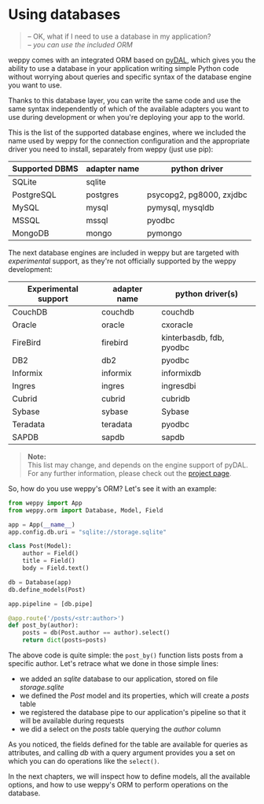 Using databases
===============

> – OK, what if I need to use a database in my application?   
> – *you can use the included ORM*

weppy comes with an integrated ORM based on [pyDAL](https://github.com/web2py/pydal), which gives you the ability to use a database in your application writing simple Python code without worrying about queries and specific syntax of the database engine you want to use.

Thanks to this database layer, you can write the same code and use the same syntax independently of which of the available adapters you want to use during development or when you're deploying your app to the world.

This is the list of the supported database engines, where we included the name used by weppy for the connection configuration and the appropriate driver you need to install, separately from weppy (just use pip):

| Supported DBMS | adapter name | python driver |
| --- | --- | --- |
| SQLite | sqlite | |
| PostgreSQL | postgres | psycopg2, pg8000, zxjdbc |
| MySQL | mysql | pymysql, mysqldb |
| MSSQL | mssql | pyodbc |
| MongoDB | mongo | pymongo |

The next database engines are included in weppy but are targeted with *experimental* support, as they're not officially supported by the weppy development:

| Experimental support | adapter name | python driver(s) |
| --- | --- | --- |
| CouchDB | couchdb | couchdb |
| Oracle | oracle | cxoracle |
| FireBird | firebird | kinterbasdb, fdb, pyodbc |
| DB2 | db2 | pyodbc |
| Informix | informix | informixdb |
| Ingres | ingres | ingresdbi |
| Cubrid | cubrid | cubridb |
| Sybase | sybase | Sybase |
| Teradata | teradata | pyodbc |
| SAPDB | sapdb | sapdb |

> **Note:**   
> This list may change, and depends on the engine support of pyDAL. For any
further information, please check out the [project page](https://github.com/web2py/pydal).

So, how do you use weppy's ORM? Let's see it with an example:

```python
from weppy import App
from weppy.orm import Database, Model, Field

app = App(__name__)
app.config.db.uri = "sqlite://storage.sqlite"

class Post(Model):
    author = Field()
    title = Field()
    body = Field.text()

db = Database(app)
db.define_models(Post)

app.pipeline = [db.pipe]

@app.route('/posts/<str:author>')
def post_by(author):
    posts = db(Post.author == author).select()
    return dict(posts=posts)
```

The above code is quite simple: the `post_by()` function lists posts from a
specific author. Let's retrace what we done in those simple lines:

* we added an *sqlite* database to our application, stored on file *storage.sqlite*
* we defined the *Post* model and its properties, which will create a *posts* table
* we registered the database pipe to our application's pipeline so that it will be available during requests
* we did a select on the *posts* table querying the *author* column

As you noticed, the fields defined for the table are available for queries as
attributes, and calling *db* with a query argument provides you a set on
which you can do operations like the `select()`.

In the next chapters, we will inspect how to define models, all the available options,
and how to use weppy's ORM to perform operations on the database. 
